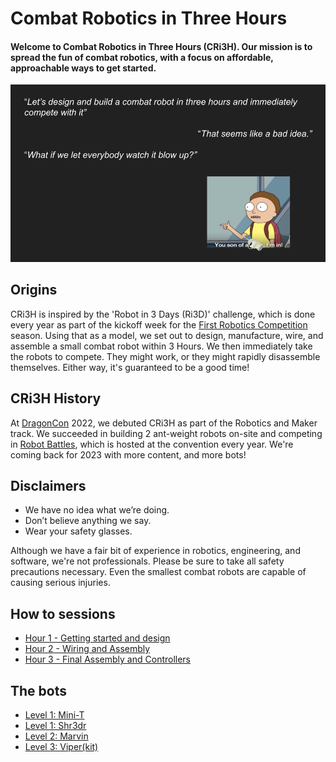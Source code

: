# Combat Robotics in Three Hours

#### Welcome to Combat Robotics in Three Hours (CRi3H).  Our mission is to spread the fun of combat robotics, with a focus on affordable, approachable ways to get started.

![Cri3D splash](images/intro.png)

## Origins

CRi3H is inspired by the 'Robot in 3 Days (Ri3D)' challenge, which is done every year as part of the kickoff week for the [First Robotics Competition](https://www.firstinspires.org/robotics/frc) season.  Using that as a model, we set out to design, manufacture, wire, and assemble a small combat robot within 3 Hours.  We then immediately take the robots to compete.  They might work, or they might rapidly disassemble themselves.  Either way, it's guaranteed to be a good time!

## CRi3H History

At [DragonCon](https://www.dragoncon.org/) 2022, we debuted CRi3H as part of the Robotics and Maker track.  We succeeded in building 2 ant-weight robots on-site and competing in [Robot Battles](http://www.robotbattles.com/), which is hosted at the convention every year.  We're coming back for 2023 with more content, and more bots!

## Disclaimers

* We have no idea what we’re doing.
* Don’t believe anything we say.
* Wear your safety glasses.

Although we have a fair bit of experience in robotics, engineering, and software, we're not professionals.  Please be sure to take all safety precautions necessary.  Even the smallest combat robots are capable of causing serious injuries.


## How to sessions
* [Hour 1 - Getting started and design](sessions/session1/)
* [Hour 2 - Wiring and Assembly](sessions/session2/)
* [Hour 3 - Final Assembly and Controllers](sessions/session3/)

## The bots
* [Level 1: Mini-T](bots/mini-t/)
* [Level 1: Shr3dr](bots/shr3d3r/)
* [Level 2: Marvin](bots/marvin/)
* [Level 3: Viper(kit)](bots/viper/)